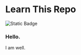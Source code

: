 # Learn This Repo


<img alt="Static Badge" src="https://img.shields.io/badge/learn%20this%20repo?style=flat&link=https%3A%2F%2Fapp.getonboardai.com%2Frepo%2F">



### Hello. 

I am well. 